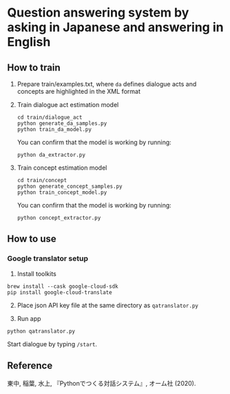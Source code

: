 # Question answering system by asking in Japanese and answering in English

## How to train

1. Prepare train/examples.txt, where `da` defines dialogue acts and concepts are highlighted in the XML format


1. Train dialogue act estimation model

	```
	cd train/dialogue_act
	python generate_da_samples.py
	python train_da_model.py
	```

	You can confirm that the model is working by running:

	```
	python da_extractor.py
	```

1. Train concept estimation model

	```
	cd train/concept
	python generate_concept_samples.py
	python train_concept_model.py
	```

	You can confirm that the model is working by running:

	```
	python concept_extractor.py
	```

## How to use

### Google translator setup

1. Install toolkits
```
brew install --cask google-cloud-sdk
pip install google-cloud-translate
```

2. Place json API key file at the same directory as `qatranslator.py`

3. Run app

```
python qatranslator.py
```

Start dialogue by typing `/start`.


## Reference

東中, 稲葉, 水上, 『Pythonでつくる対話システム』, オーム社 (2020).
